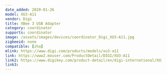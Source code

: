 ```yaml
---
date_added: 2020-01-26
model: XU3-A11
vendor: Digi
title: XBee 3 USB Adapter
category: coordinator
supports: coordinator
image: /assets/images/devices/coordinator_Digi_XU3-A11.jpg
zigbeeid: none
compatible: [zha]
mlink: https://www.digi.com/products/models/xu3-a11
link: https://www2.mouser.com/ProductDetail/DIGI/XU3-A11
link2: https://www.digikey.com/product-detail/en/digi-international/XU3-A11/602-2339-ND/10292355
link3: 
---
```

